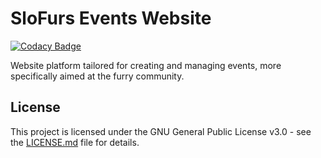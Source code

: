 # SloFurs Events Website

[![Codacy Badge](https://api.codacy.com/project/badge/Grade/e87dc0cd44694747b3a5fa19ac5286ae)](https://www.codacy.com/manual/Pur3Bolt/SloFurs?utm_source=github.com&amp;utm_medium=referral&amp;utm_content=Pur3Bolt/SloFurs&amp;utm_campaign=Badge_Grade)

Website platform tailored for creating and managing events, more specifically aimed at the furry community.

## License

This project is licensed under the GNU General Public License v3.0 - see the [LICENSE.md](LICENSE.md) file for details.
